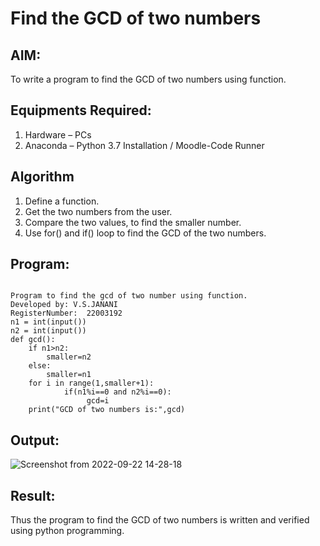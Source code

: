 # Find the GCD of two numbers

## AIM:
To write a program to find the GCD of two numbers using function.

## Equipments Required:
1. Hardware – PCs
2. Anaconda – Python 3.7 Installation / Moodle-Code Runner

## Algorithm
1. Define a function.
2. Get the two numbers from the user.
3. Compare the two values, to find the smaller number.
4. Use for() and if() loop to find the GCD of the two numbers.

## Program:
```

Program to find the gcd of two number using function.
Developed by: V.S.JANANI
RegisterNumber:  22003192
n1 = int(input())
n2 = int(input())
def gcd():
    if n1>n2:
        smaller=n2
    else:
        smaller=n1
    for i in range(1,smaller+1):
            if(n1%i==0 and n2%i==0):
                 gcd=i
    print("GCD of two numbers is:",gcd)

```

## Output:
![Screenshot from 2022-09-22 14-28-18](https://user-images.githubusercontent.com/113497333/191704645-0b05f0c4-aed1-48bf-bd9e-3f292114c91b.png)



## Result:
Thus the program to find the GCD of two numbers is written and verified using python programming.
